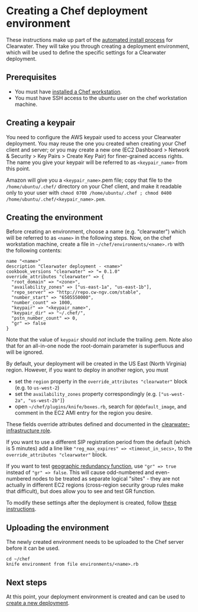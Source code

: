 # Creating a Chef deployment environment

These instructions make up part of the [automated install process](Automated_Install.md) for Clearwater.  They will take you through creating a deployment environment, which will be used to define the specific settings for a Clearwater deployment.

## Prerequisites

* You must have [installed a Chef workstation](Installing_a_Chef_workstation.md).
* You must have SSH access to the ubuntu user on the chef workstation machine.

## Creating a keypair

You need to configure the AWS keypair used to access your Clearwater deployment. You may reuse the one you created when creating your Chef client and server; or you may create a new one (EC2 Dashboard > Network & Security > Key Pairs > Create Key Pair) for finer-grained access rights. The name you give your keypair will be referred to as `<keypair_name>` from this point.

Amazon will give you a `<keypair_name>`.pem file; copy that file to the `/home/ubuntu/.chef/` directory on your Chef client, and make it readable only to your user with `chmod 0700 /home/ubuntu/.chef ; chmod 0400 /home/ubuntu/.chef/<keypair_name>.pem`.

## Creating the environment

Before creating an environment, choose a name (e.g. "clearwater") which will be referred to as `<name>` in the following steps.  Now, on the chef workstation machine, create a file in `~/chef/environments/<name>.rb` with the following contents:

    name "<name>"
    description "Clearwater deployment - <name>"
    cookbook_versions "clearwater" => "= 0.1.0"
    override_attributes "clearwater" => {
      "root_domain" => "<zone>",
      "availability_zones" => ["us-east-1a", "us-east-1b"],
      "repo_server" => "http://repo.cw-ngv.com/stable",
      "number_start" => "6505550000",
      "number_count" => 1000,
      "keypair" => "<keypair_name>",
      "keypair_dir" => "~/.chef/",
      "pstn_number_count" => 0,
      "gr" => false
    }

Note that the value of `keypair` should *not* include the trailing .pem.  Note also that for an all-in-one node the root-domain parameter is superfluous and will be ignored.

By default, your deployment will be created in the US East (North Virginia) region.  However, if you want to deploy in another region, you must

*   set the `region` property in the `override_attributes "clearwater"` block (e.g. to `us-west-2`)
*   set the `availability_zones` property correspondingly (e.g. `["us-west-2a", "us-west-2b"]`)
*   open `~/chef/plugins/knife/boxes.rb`, search for `@@default_image`, and comment in the EC2 AMI entry for the region you desire.

These fields override attributes defined and documented in the [clearwater-infrastructure role](https://github.com/Metaswitch/chef/blob/master/roles/clearwater-infrastructure.rb).

If you want to use a different SIP registration period from the default (which is 5 minutes) add a line like `"reg_max_expires" => <timeout_in_secs>,` to the `override_attributes "clearwater"` block.

If you want to test [geographic redundancy function](Geographic_redundancy.md), use `"gr" => true` instead of `"gr" => false`.
This will cause odd-numbered and even-numbered nodes to be treated as separate logical "sites" -
they are not actually in different EC2 regions (cross-region security group rules make that
difficult), but does allow you to see and test GR function.

To modify these settings after the deployment is created, follow [these instructions](Modifying_Clearwater_settings.md).

## Uploading the environment

The newly created environment needs to be uploaded to the Chef server before it can be used.

    cd ~/chef
    knife environment from file environments/<name>.rb

## Next steps

At this point, your deployment environment is created and can be used to [create a new deployment](Creating_a_deployment_with_Chef.md).
